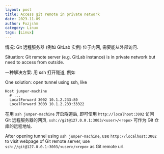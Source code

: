 ```yaml
---
layout: post
title: Access git remote in private network
date: 2023-11-09
author: Fxzjshm
category: Linux
tags: [Linux]
---
```


情况: Git 远程服务器 (例如 GitLab 实例) 位于内网, 需要能从外部访问.

Situation: Git remote server (e.g. GitLab instance) is in private network but need to access from outside.

一种解决方案: 用 ssh 打开隧道, 例如

One solution: open tunnel using ssh, like

```
Host jumper-machine
  # ...
  LocalForward 3002 10.1.2.233:80
  LocalForward 3003 10.1.2.233:33322
```

在用 `ssh jumper-machine` 开启隧道后,
即可使用 `http://localhost:3002` 访问 Git 远程服务器的网页, 
`ssh://git@127.0.0.1:3003/<user>/<repo>` 可作为 Git 仓库的远程地址.

After opening tunnel using `ssh jumper-machine`,
use `http://localhost:3002` to visit webpage of Git remote server,
use `ssh://git@127.0.0.1:3003/<user>/<repo>` as Git remote url.

<!-- more -->
